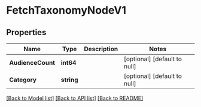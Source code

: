 # FetchTaxonomyNodeV1

## Properties
Name | Type | Description | Notes
------------ | ------------- | ------------- | -------------
**AudienceCount** | **int64** |  | [optional] [default to null]
**Category** | **string** |  | [optional] [default to null]

[[Back to Model list]](../README.md#documentation-for-models) [[Back to API list]](../README.md#documentation-for-api-endpoints) [[Back to README]](../README.md)

